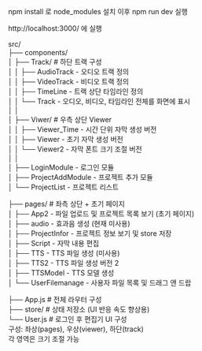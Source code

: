 
npm install 로 node_modules 설치 이후
npm run dev 실행

http://localhost:3000/ 에 실행



src/  
├── components/  
│ ├── Track/ # 하단 트랙 구성  
│ │ ├── AudioTrack - 오디오 트랙 정의  
│ │ ├── VideoTrack - 비디오 트랙 정의  
│ │ ├── TimeLine - 트랙 상단 타임라인 정의  
│ │ └── Track - 오디오, 비디오, 타임라인 전체를 화면에 표시  
│ │  
│ ├── Viwer/ # 우측 상단 Viewer  
│ │ ├── Viewer_Time - 시간 단위 자막 생성 버전  
│ │ ├── Viewer - 초기 자막 생성 버전  
│ │ └── Viewer2 - 자막 폰트 크기 조절 버전  
│ │  
│ ├── LoginModule - 로그인 모듈  
│ ├── ProjectAddModule - 프로젝트 추가 모듈  
│ └── ProjectList - 프로젝트 리스트  
  
├── pages/ # 좌측 상단 + 초기 페이지  
│ ├── App2 - 파일 업로드 및 프로젝트 목록 보기 (초기 페이지)  
│ ├── audio - 효과음 생성 (현재 미사용)  
│ ├── ProjectInfor - 프로젝트 정보 보기 및 store 저장  
│ ├── Script - 자막 내용 편집  
│ ├── TTS - TTS 파일 생성 (미사용)  
│ ├── TTS2 - TTS 파일 생성 버전 2  
│ ├── TTSModel - TTS 모델 생성  
│ └── UserFilemanage - 사용자 파일 목록 및 드래그 앤 드랍  
  
├── App.js # 전체 라우터 구성  
├── store/ # 상태 저장소 (UI 반응 속도 향상용)  
└── User.js # 로그인 후 편집기 UI 구성  
 구성: 좌상(pages), 우상(viewer), 하단(track)  
 각 영역은 크기 조절 가능  